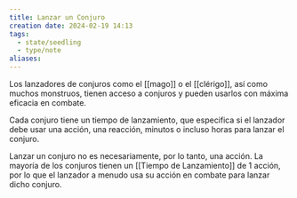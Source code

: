 ```yaml
---
title: Lanzar un Conjuro
creation date: 2024-02-19 14:13
tags:
  - state/seedling
  - type/note
aliases:
---
```

  Los lanzadores de conjuros como el [[mago]] o el [[clérigo]], así como muchos monstruos, tienen acceso a conjuros y pueden usarlos con máxima eficacia en combate. 
  
  Cada conjuro tiene un tiempo de lanzamiento, que especifica si el lanzador debe usar una acción, una reacción, minutos o incluso horas para lanzar el conjuro.
  
  Lanzar un conjuro no es necesariamente, por lo tanto, una acción. La mayoría de los conjuros tienen un [[Tiempo de Lanzamiento]] de 1 acción, por lo que el lanzador a menudo usa su acción en combate para lanzar dicho conjuro.  

